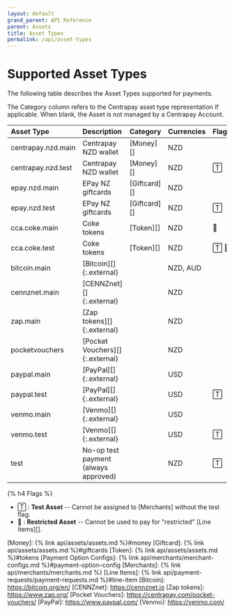 ```yaml
---
layout: default
grand_parent: API Reference
parent: Assets
title: Asset Types
permalink: /api/asset-types
---
```


# Supported Asset Types

The following table describes the Asset Types supported for payments.

The Category column refers to the Centrapay asset type representation if
applicable. When blank, the Asset is not managed by a Centrapay Account.

|     Asset Type     |             Description              |   Category   | Currencies | Flags |
| :----------------- | :----------------------------------- | :----------- | :--------- | :---- |
| centrapay.nzd.main | Centrapay NZD wallet                 | [Money][]    | NZD        |       |
| centrapay.nzd.test | Centrapay NZD wallet                 | [Money][]    | NZD        | 🅃     |
| epay.nzd.main      | EPay NZ giftcards                    | [Giftcard][] | NZD        |       |
| epay.nzd.test      | EPay NZ giftcards                    | [Giftcard][] | NZD        | 🅃     |
| cca.coke.main      | Coke tokens                          | [Token][]    | NZD        | 🚫     |
| cca.coke.test      | Coke tokens                          | [Token][]    | NZD        | 🅃 🚫   |
| bitcoin.main       | [Bitcoin][]{:.external}              |              | NZD, AUD   |       |
| cennznet.main      | [CENNZnet][]{:.external}             |              | NZD        |       |
| zap.main           | [Zap tokens][]{:.external}           |              | NZD        |       |
| pocketvouchers     | [Pocket Vouchers][]{:.external}      |              | NZD        |       |
| paypal.main        | [PayPal][]{:.external}               |              | USD        |       |
| paypal.test        | [PayPal][]{:.external}               |              | USD        | 🅃     |
| venmo.main         | [Venmo][]{:.external}                |              | USD        |       |
| venmo.test         | [Venmo][]{:.external}                |              | USD        | 🅃     |
| test               | No-op test payment (always approved) |              | NZD        | 🅃     |


{% h4 Flags %}

 * 🅃  : **Test Asset** -- Cannot be assigned to [Merchants] without the test flag.
 * 🚫 : **Restricted Asset** -- Cannot be used to pay for "restricted" [Line Items][].


[Money]: {% link api/assets/assets.md %}#money
[Giftcard]: {% link api/assets/assets.md %}#giftcards
[Token]: {% link api/assets/assets.md %}#tokens
[Payment Option Configs]: {% link api/merchants/merchant-configs.md %}#payment-option-config
[Merchants]: {% link api/merchants/merchants.md %}
[Line Items]: {% link api/payment-requests/payment-requests.md %}#line-item
[Bitcoin]: https://bitcoin.org/en/
[CENNZnet]: https://cennznet.io
[Zap tokens]: https://www.zap.org/
[Pocket Vouchers]: https://centrapay.com/pocket-vouchers/
[PayPal]: https://www.paypal.com/
[Venmo]: https://venmo.com/
